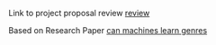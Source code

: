 Link to project proposal review
[review](https://review.udacity.com/#!/reviews/944197)

Based on Research Paper
[can machines learn genres](http://cs229.stanford.edu/proj2014/Aaron%20Kravitz,%20Eliza%20Lupone,%20Ryan%20Diaz,%20Can%20Machines%20Learn%20Genres.pdf)
